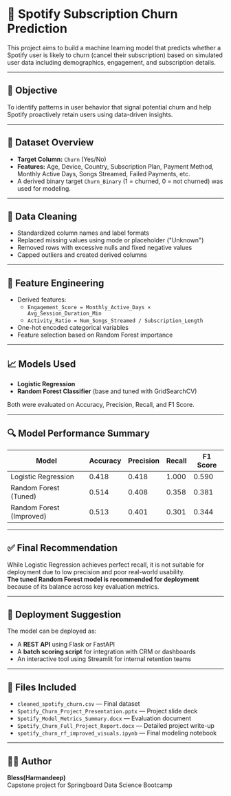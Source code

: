
# 🎵 Spotify Subscription Churn Prediction

This project aims to build a machine learning model that predicts whether a Spotify user is likely to churn (cancel their subscription) based on simulated user data including demographics, engagement, and subscription details.

---

## 📌 Objective

To identify patterns in user behavior that signal potential churn and help Spotify proactively retain users using data-driven insights.

---

## 🧾 Dataset Overview
 
- **Target Column:** `Churn` (Yes/No)  
- **Features:** Age, Device, Country, Subscription Plan, Payment Method, Monthly Active Days, Songs Streamed, Failed Payments, etc.  
- A derived binary target `Churn_Binary` (1 = churned, 0 = not churned) was used for modeling.

---

## 🧹 Data Cleaning

- Standardized column names and label formats  
- Replaced missing values using mode or placeholder ("Unknown")  
- Removed rows with excessive nulls and fixed negative values  
- Capped outliers and created derived columns

---

## 🔬 Feature Engineering

- Derived features:
  - `Engagement_Score = Monthly_Active_Days × Avg_Session_Duration_Min`  
  - `Activity_Ratio = Num_Songs_Streamed / Subscription_Length`  
- One-hot encoded categorical variables  
- Feature selection based on Random Forest importance

---

## 📈 Models Used

- **Logistic Regression**  
- **Random Forest Classifier** (base and tuned with GridSearchCV)  

Both were evaluated on Accuracy, Precision, Recall, and F1 Score.

---

## 🔍 Model Performance Summary

| Model                    | Accuracy | Precision | Recall | F1 Score |
|-------------------------|----------|-----------|--------|----------|
| Logistic Regression     | 0.418    | 0.418     | 1.000  | 0.590    |
| Random Forest (Tuned)   | 0.514    | 0.408     | 0.358  | 0.381    |
| Random Forest (Improved)| 0.513    | 0.401     | 0.301  | 0.344    |

---

## ✅ Final Recommendation

While Logistic Regression achieves perfect recall, it is not suitable for deployment due to low precision and poor real-world usability.  
**The tuned Random Forest model is recommended for deployment** because of its balance across key evaluation metrics.

---

## 🚀 Deployment Suggestion

The model can be deployed as:
- A **REST API** using Flask or FastAPI  
- A **batch scoring script** for integration with CRM or dashboards  
- An interactive tool using Streamlit for internal retention teams

---

## 📁 Files Included

- `cleaned_spotify_churn.csv` — Final dataset
- `Spotify_Churn_Project_Presentation.pptx` — Project slide deck
- `Spotify_Model_Metrics_Summary.docx` — Evaluation document
- `Spotify_Churn_Full_Project_Report.docx` — Detailed project write-up
- `spotify_churn_rf_improved_visuals.ipynb` — Final modeling notebook

---

## 👩‍💻 Author

**Bless(Harmandeep)**  
Capstone project for Springboard Data Science Bootcamp  
